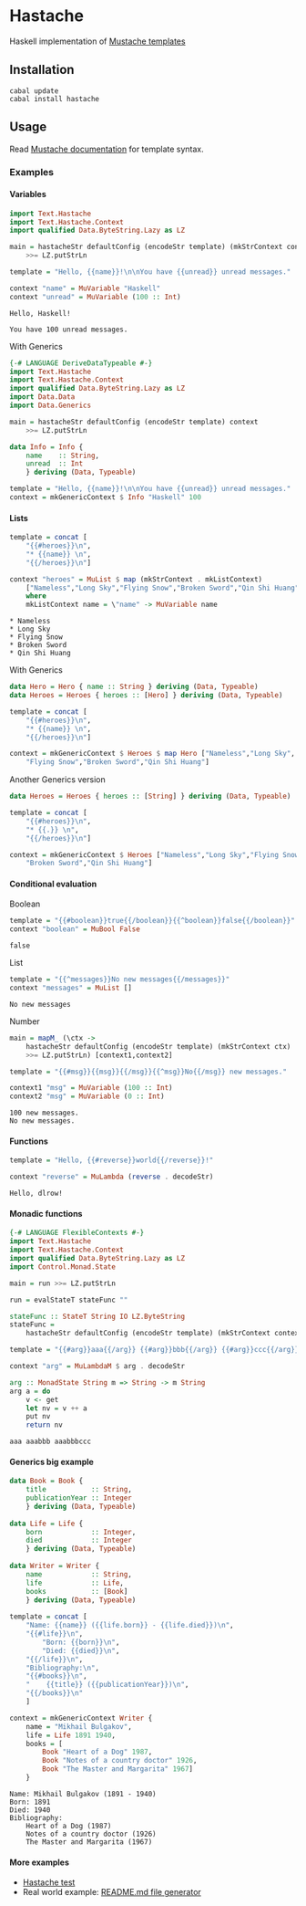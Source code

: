 # Hastache

Haskell implementation of [Mustache templates](http://mustache.github.com/)

## Installation

    cabal update
    cabal install hastache

## Usage

Read [Mustache documentation](http://mustache.github.com/mustache.5.html) for template syntax.

### Examples

#### Variables

```haskell
import Text.Hastache 
import Text.Hastache.Context 
import qualified Data.ByteString.Lazy as LZ 

main = hastacheStr defaultConfig (encodeStr template) (mkStrContext context)
    >>= LZ.putStrLn

template = "Hello, {{name}}!\n\nYou have {{unread}} unread messages." 

context "name" = MuVariable "Haskell"
context "unread" = MuVariable (100 :: Int)
```

```
Hello, Haskell!

You have 100 unread messages.
```

With Generics

```haskell
{-# LANGUAGE DeriveDataTypeable #-}
import Text.Hastache 
import Text.Hastache.Context 
import qualified Data.ByteString.Lazy as LZ 
import Data.Data 
import Data.Generics 

main = hastacheStr defaultConfig (encodeStr template) context
    >>= LZ.putStrLn

data Info = Info { 
    name    :: String, 
    unread  :: Int 
    } deriving (Data, Typeable)

template = "Hello, {{name}}!\n\nYou have {{unread}} unread messages."
context = mkGenericContext $ Info "Haskell" 100
```

#### Lists

```haskell
template = concat [ 
    "{{#heroes}}\n", 
    "* {{name}} \n", 
    "{{/heroes}}\n"] 

context "heroes" = MuList $ map (mkStrContext . mkListContext) 
    ["Nameless","Long Sky","Flying Snow","Broken Sword","Qin Shi Huang"]
    where
    mkListContext name = \"name" -> MuVariable name
```

```
* Nameless 
* Long Sky 
* Flying Snow 
* Broken Sword 
* Qin Shi Huang
```

With Generics

```haskell
data Hero = Hero { name :: String } deriving (Data, Typeable)
data Heroes = Heroes { heroes :: [Hero] } deriving (Data, Typeable)

template = concat [ 
    "{{#heroes}}\n", 
    "* {{name}} \n", 
    "{{/heroes}}\n"] 

context = mkGenericContext $ Heroes $ map Hero ["Nameless","Long Sky",
    "Flying Snow","Broken Sword","Qin Shi Huang"]
```

Another Generics version

```haskell
data Heroes = Heroes { heroes :: [String] } deriving (Data, Typeable)

template = concat [ 
    "{{#heroes}}\n", 
    "* {{.}} \n", 
    "{{/heroes}}\n"] 

context = mkGenericContext $ Heroes ["Nameless","Long Sky","Flying Snow", 
    "Broken Sword","Qin Shi Huang"]
```

#### Conditional evaluation

Boolean

```haskell
template = "{{#boolean}}true{{/boolean}}{{^boolean}}false{{/boolean}}"
context "boolean" = MuBool False
```
```
false
```

List

```haskell
template = "{{^messages}}No new messages{{/messages}}"
context "messages" = MuList []
```
```
No new messages
```

Number

```haskell
main = mapM_ (\ctx ->
    hastacheStr defaultConfig (encodeStr template) (mkStrContext ctx)
    >>= LZ.putStrLn) [context1,context2]

template = "{{#msg}}{{msg}}{{/msg}}{{^msg}}No{{/msg}} new messages."

context1 "msg" = MuVariable (100 :: Int)
context2 "msg" = MuVariable (0 :: Int)
```
```
100 new messages.
No new messages.
```

#### Functions

```haskell
template = "Hello, {{#reverse}}world{{/reverse}}!" 

context "reverse" = MuLambda (reverse . decodeStr)
```

```
Hello, dlrow!
```

#### Monadic functions

```haskell
{-# LANGUAGE FlexibleContexts #-}
import Text.Hastache 
import Text.Hastache.Context 
import qualified Data.ByteString.Lazy as LZ 
import Control.Monad.State 

main = run >>= LZ.putStrLn

run = evalStateT stateFunc ""

stateFunc :: StateT String IO LZ.ByteString
stateFunc = 
    hastacheStr defaultConfig (encodeStr template) (mkStrContext context) 

template = "{{#arg}}aaa{{/arg}} {{#arg}}bbb{{/arg}} {{#arg}}ccc{{/arg}}"

context "arg" = MuLambdaM $ arg . decodeStr

arg :: MonadState String m => String -> m String
arg a = do    
    v <- get
    let nv = v ++ a
    put nv
    return nv
```

```
aaa aaabbb aaabbbccc
```

#### Generics big example

```haskell
data Book = Book { 
    title           :: String, 
    publicationYear :: Integer 
    } deriving (Data, Typeable) 
 
data Life = Life { 
    born            :: Integer, 
    died            :: Integer 
    } deriving (Data, Typeable) 
     
data Writer = Writer { 
    name            :: String, 
    life            :: Life, 
    books           :: [Book]
    } deriving (Data, Typeable) 
     
template = concat [ 
    "Name: {{name}} ({{life.born}} - {{life.died}})\n", 
    "{{#life}}\n", 
        "Born: {{born}}\n", 
        "Died: {{died}}\n", 
    "{{/life}}\n", 
    "Bibliography:\n", 
    "{{#books}}\n", 
    "    {{title}} ({{publicationYear}})\n", 
    "{{/books}}\n"
    ]

context = mkGenericContext Writer { 
    name = "Mikhail Bulgakov", 
    life = Life 1891 1940, 
    books = [ 
        Book "Heart of a Dog" 1987, 
        Book "Notes of a country doctor" 1926, 
        Book "The Master and Margarita" 1967]
    }
```

```
Name: Mikhail Bulgakov (1891 - 1940)
Born: 1891
Died: 1940
Bibliography:
    Heart of a Dog (1987)
    Notes of a country doctor (1926)
    The Master and Margarita (1967)
```

#### More examples

 * [Hastache test](https://github.com/lymar/hastache/blob/master/tests/test.hs)
 * Real world example: [README.md file generator](https://github.com/lymar/hastache/blob/master/mkReadme.hs)
